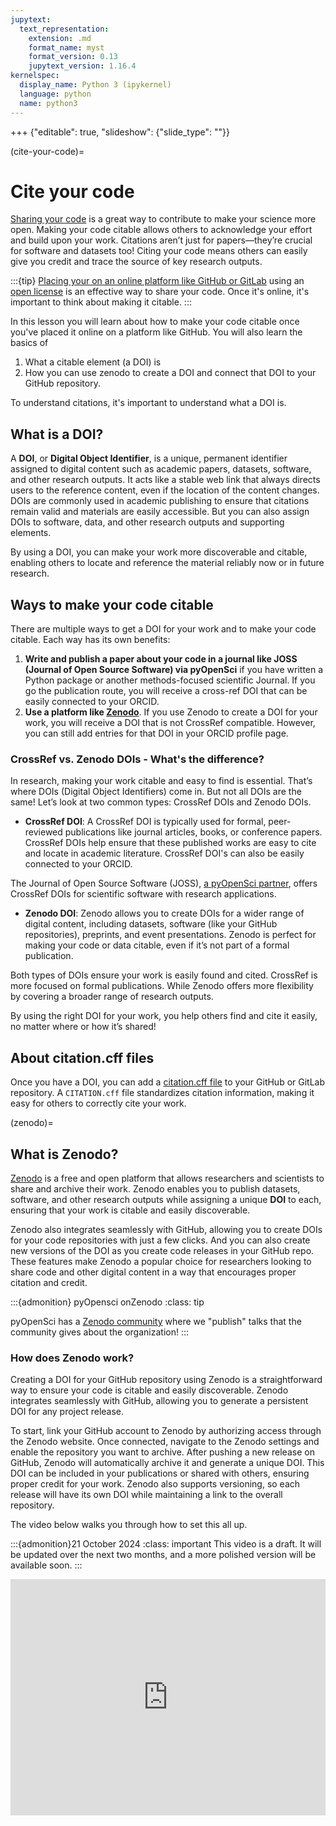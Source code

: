 ```yaml
---
jupytext:
  text_representation:
    extension: .md
    format_name: myst
    format_version: 0.13
    jupytext_version: 1.16.4
kernelspec:
  display_name: Python 3 (ipykernel)
  language: python
  name: python3
---
```


+++ {"editable": true, "slideshow": {"slide_type": ""}}

(cite-your-code)=
# Cite your code

[Sharing your code](share-your-code) is a great way to contribute to make your science more open. Making your code citable allows others to acknowledge your effort and build upon your work. Citations aren’t just for papers—they’re crucial for software and datasets too! Citing your code means others can easily give you credit and trace the source of key research outputs.

:::{tip}
[Placing your on an online platform like GitHub or GitLab](share-your-code) using an [open license](open-license) is an effective way to share your code. Once it's online, it's important to think about making it citable. 
:::


In this lesson you will learn about how to make your code citable once you've placed it online on a platform like GitHub. You will also learn the basics of 

1. What a citable element (a DOI) is
2. How you can use zenodo to create a DOI and connect that DOI to your GitHub repository.

To understand citations, it's important to understand what a DOI is.

## What is a DOI?

A **DOI**, or **Digital Object Identifier**, is a unique, permanent identifier assigned to digital content such as academic papers, datasets, software, and other research outputs. It acts like a stable web link that always directs users to the reference content, even if the location of the content changes. DOIs are commonly used in academic publishing to ensure that citations remain valid and materials are easily accessible. But you can also assign DOIs to software, data, and other research outputs and supporting elements.

By using a DOI, you can make your work more discoverable and citable, enabling others to locate and reference the material reliably now or in future research.

## Ways to make your code citable

There are multiple ways to get a DOI for your work and to make your code citable. Each way has its own benefits:


1. **Write and publish a paper about your code in a journal like JOSS (Journal of Open Source Software) via pyOpenSci** if you have written a Python package or another methods-focused scientific Journal. If you go the publication route, you will receive a cross-ref DOI that can be easily connected to your ORCID.  
3. **Use a platform like [Zenodo](zenodo)**. If you use Zenodo to create a DOI for your work, you will receive a DOI that is not CrossRef compatible. However, you can still add entries for that DOI in your ORCID profile page. 

### CrossRef vs. Zenodo DOIs - What's the difference?

In research, making your work citable and easy to find is essential. That’s where DOIs (Digital Object Identifiers) come in. But not all DOIs are the same! Let’s look at two common types: CrossRef DOIs and Zenodo DOIs.

* **CrossRef DOI**: A CrossRef DOI is typically used for formal, peer-reviewed publications like journal articles, books, or conference papers. CrossRef DOIs help ensure that these published works are easy to cite and locate in academic literature. CrossRef DOI's can also be easily connected to your ORCID.

The Journal of Open Source Software (JOSS), [a pyOpenSci partner](https://www.pyopensci.org/partners.html), offers CrossRef DOIs for scientific software with research applications.

* **Zenodo DOI**: Zenodo allows you to create DOIs for a wider range of digital content, including datasets, software (like your GitHub repositories), preprints, and event presentations. Zenodo is perfect for making your code or data citable, even if it’s not part of a formal publication.

Both types of DOIs ensure your work is easily found and cited. CrossRef is more focused on formal publications. While Zenodo offers more flexibility by covering a broader range of research outputs.

By using the right DOI for your work, you help others find and cite it easily, no matter where or how it’s shared!

## About citation.cff files

Once you have a DOI, you can add a [citation.cff file](https://citation-file-format.github.io/) to your GitHub or GitLab repository. A `CITATION.cff` file standardizes citation information, making it easy for others to correctly cite your work.

(zenodo)=
## What is Zenodo?

[Zenodo](https://zenodo.org/) is a free and open platform that allows researchers and scientists to share and archive their work. Zenodo enables you to publish datasets, software, and other research outputs while assigning a unique **DOI** to each, ensuring that your work is citable and easily discoverable.

Zenodo also integrates seamlessly with GitHub, allowing you to create DOIs for your code repositories with just a few clicks. And you can also create new versions of the DOI as you create code releases in your GitHub repo. These features make Zenodo a popular choice for researchers looking to share code and other digital content in a way that encourages proper citation and credit.

:::{admonition} pyOpensci onZenodo
:class: tip

pyOpenSci has a [Zenodo community](https://zenodo.org/communities/pyopensci/records?q=&l=list&p=1&s=10&sort=newest) where we "publish" talks that the community gives about the organization!
:::

### How does Zenodo work?

Creating a DOI for your GitHub repository using Zenodo is a straightforward way to ensure your code is citable and easily discoverable. Zenodo integrates seamlessly with GitHub, allowing you to generate a persistent DOI for any project release. 

To start, link your GitHub account to Zenodo by authorizing access through the Zenodo website. Once connected, navigate to the Zenodo settings and enable the repository you want to archive. After pushing a new release on GitHub, Zenodo will automatically archive it and generate a unique DOI. This DOI can be included in your publications or shared with others, ensuring proper credit for your work. Zenodo also supports versioning, so each release will have its own DOI while maintaining a link to the overall repository.

The video below walks you through how to set this all up. 

:::{admonition}21 October 2024
:class: important
This video is a draft. It will be updated over the next two months, and a more polished version will be available soon. 
:::


<div style="padding:75% 0 0 0;position:relative;"><iframe src="https://player.vimeo.com/video/1021839955?badge=0&amp;autopause=0&amp;player_id=0&amp;app_id=58479" frameborder="0" allow="autoplay; fullscreen; picture-in-picture; clipboard-write" style="position:absolute;top:0;left:0;width:100%;height:100%;" title="zenodo-rough-cut"></iframe></div><script src="https://player.vimeo.com/api/player.js"></script>

